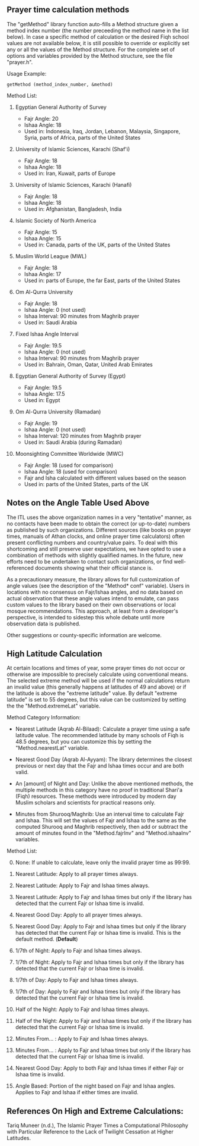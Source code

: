 ##  Prayer time calculation methods

The "getMethod" library function auto-fills a Method structure given a
method index number (the number preceeding the method name in the list
below). In case a specific method of calculation or the desired Fiqh
school values are not available below, it is still possible to
override or explicitly set any or all the values of the Method
structure. For the complete set of options and variables provided by
the Method structure, see the file "prayer.h".

        
Usage Example: 

```        
getMethod (method_index_number, &method)
```
        
Method List: 
        
1. Egyptian General Authority of Survey
	* Fajr Angle: 20
	* Ishaa Angle: 18
	* Used in: Indonesia, Iraq, Jordan, Lebanon, Malaysia, Singapore, Syria, parts of Africa, parts of the United States

2. University of Islamic Sciences, Karachi (Shaf'i)
	* Fajr Angle: 18
	* Ishaa Angle: 18
	* Used in: Iran, Kuwait, parts of Europe                                           
                            
3. University of Islamic Sciences, Karachi (Hanafi)
	* Fajr Angle: 18
	* Ishaa Angle: 18
	* Used in: Afghanistan, Bangladesh, India

4. Islamic Society of North America
	* Fajr Angle: 15
	* Ishaa Angle: 15
	* Used in: Canada, parts of the UK, parts of the United States

5. Muslim World League (MWL)
	* Fajr Angle: 18
	* Ishaa Angle: 17
	* Used in: parts of Europe, the far East, parts of the United States

6. Om Al-Qurra University
	* Fajr Angle: 18
	* Ishaa Angle: 0 (not used)
	* Ishaa Interval: 90 minutes from Maghrib prayer
	* Used in: Saudi Arabia

7. Fixed Ishaa Angle Interval
	* Fajr Angle: 19.5
	* Ishaa Angle: 0 (not used)
	* Ishaa Interval: 90 minutes from Maghrib prayer
	* Used in: Bahrain, Oman, Qatar, United Arab Emirates

8. Egyptian General Authority of Survey (Egypt)
	* Fajr Angle: 19.5
	* Ishaa Angle: 17.5
	* Used in: Egypt

9. Om Al-Qurra University (Ramadan)
	* Fajr Angle: 19
	* Ishaa Angle: 0 (not used)
	* Ishaa Interval: 120 minutes from Maghrib prayer
	* Used in: Saudi Arabia (during Ramadan)

10. Moonsighting Committee Worldwide (MWC)
	* Fajr Angle: 18 (used for comparison)
	* Ishaa Angle: 18 (used for comparison)
	* Fajr and Isha calculated with different values based on the season
	* Used in: parts of the United States, parts of the UK


##  Notes on the Angle Table Used Above

The ITL uses the above organization names in a very "tentative"
manner, as no contacts have been made to obtain the correct (or
up-to-date) numbers as published by such organizations. Different
sources (like books on prayer times, manuals of Athan clocks, and
online prayer time calculators) often present conflicting numbers and
country/value pairs. To deal with this shortcoming and still preserve
user expectations, we have opted to use a combination of methods with
slightly qualified names. In the future, new efforts
need to be undertaken to contact such organizations, or find
well-referenced documents showing what their official stance is.

As a precautionary measure, the library allows for full customization
of angle values (see the description of the "Method* conf"
variable). Users in locations with no consensus on Fajr/Ishaa
angles, and no data based on actual observation that these angle
values intend to emulate, can pass custom values to the library based
on their own observations or local mosque recommendations. This
approach, at least from a developer's perspective, is intended to
sidestep this whole debate until more observation data is published.

Other suggestions or county-specific information are welcome.


## High Latitude Calculation

At certain locations and times of year, some prayer times do not occur
or otherwise are impossible to precisely calculate using conventional
means. The selected extreme method will be used if the normal calculations
return an invalid value (this generally happens at latitudes of 49 and above)
or if the latitude is above the "extreme latitude" value. By default 
"extreme latitude" is set to 55 degrees, but this value can be customized 
by setting the the "Method.extremeLat" variable.

Method Category Information:

* Nearest Latitude (Aqrab Al-Bilaad): Calculate a prayer time
 using a safe latitude value. The recommended latitude by
 many schools of Fiqh is 48.5 degrees, but you can customize
 this by setting the "Method.nearestLat" variable.

* Nearest Good Day (Aqrab Al-Ayyam): The library determines
 the closest previous or next day that the Fajr and Ishaa
 times occur and are both valid.

* An [amount] of Night and Day: Unlike the above mentioned
 methods, the multiple methods in this category have no proof
 in traditional Shari'a (Fiqh) resources. These methods were
 introduced by modern day Muslim scholars and scientists for
 practical reasons only.

* Minutes from Shurooq/Maghrib: Use an interval time to
 calculate Fajr and Ishaa. This will set the values of Fajr
 and Ishaa to the same as the computed Shurooq and Maghrib
 respectively, then add or subtract the amount of minutes
 found in the "Method.fajrInv" and "Method.ishaaInv"
 variables.

Method List:
      
0. None: If unable to calculate, leave only the invalid prayer
        time as 99:99.
          
1. Nearest Latitude: Apply to all prayer times always.

2. Nearest Latitude: Apply to Fajr and Ishaa times always.

3. Nearest Latitude: Apply to Fajr and Ishaa times but only if
                    the library has detected that the current
                    Fajr or Ishaa time is invalid.

4. Nearest Good Day: Apply to all prayer times always.

5. Nearest Good Day: Apply to Fajr and Ishaa times but only if
                    the library has detected that the current
                    Fajr or Ishaa time is invalid. This is the
                    default method. (**Default**)

6. 1/7th of Night: Apply to Fajr and Ishaa times always.

7. 1/7th of Night: Apply to Fajr and Ishaa times but only if
                    the library has detected that the current
                    Fajr or Ishaa time is invalid.

8. 1/7th of Day: Apply to Fajr and Ishaa times always.

9. 1/7th of Day: Apply to Fajr and Ishaa times but only if the
                    library has detected that the current Fajr
                    or Ishaa time is invalid.

10. Half of the Night: Apply to Fajr and Ishaa times always.

11. Half of the Night: Apply to Fajr and Ishaa times but only
                      if the library has detected that the
                      current Fajr or Ishaa time is
                      invalid.

12. Minutes From... : Apply to Fajr and Ishaa times always.

13. Minutes From... : Apply to Fajr and Ishaa times but only if
                     the library has detected that the
                     current Fajr or Ishaa time is invalid.
                     
14. Nearest Good Day: Apply to both Fajr and Ishaa times if
                     either Fajr or Ishaa time is invalid.

15. Angle Based: Portion of the night based on Fajr and Ishaa angles.
                      Applies to Fajr and Ishaa if either times are invalid.



## References On High and Extreme Calculations:

Tariq Muneer (n.d.), The Islamic Prayer Times a Computational
Philosophy with Particular Reference to the Lack of Twilight Cessation
at Higher Latitudes.
